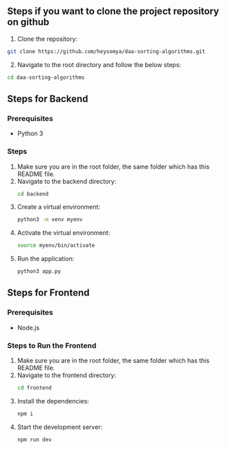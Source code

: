 ## Steps if you want to clone the project repository on github
1. Clone the repository:
```sh
git clone https://github.com/heysomya/daa-sorting-algorithms.git
```
2. Navigate to the root directory and follow the below steps:
```sh
cd daa-sorting-algorithms
```

## Steps for Backend

### Prerequisites
- Python 3

### Steps
1. Make sure you are in the root folder, the same folder which has this README file.
2. Navigate to the backend directory:
    ```sh
    cd backend
    ```
3. Create a virtual environment:
    ```sh
    python3 -m venv myenv
    ```
4. Activate the virtual environment:
    ```sh
    source myenv/bin/activate
    ```
5. Run the application:
    ```sh
    python3 app.py
    ```

## Steps for Frontend

### Prerequisites
- Node.js

### Steps to Run the Frontend
1. Make sure you are in the root folder, the same folder which has this README file.
2. Navigate to the frontend directory:
    ```sh
    cd frontend
    ```
3. Install the dependencies:
    ```sh
    npm i
    ```
4. Start the development server:
    ```sh
    npm run dev
    ```